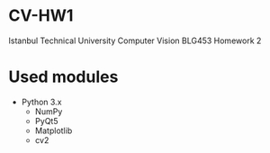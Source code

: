 # CV-HW1
Istanbul Technical University Computer Vision BLG453 Homework 2

# Used modules
- Python 3.x
  - NumPy
  - PyQt5
  - Matplotlib
  - cv2
